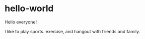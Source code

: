 # hello-world

Hello everyone!

I like to play sports. exercise, and hangout with friends and family.
